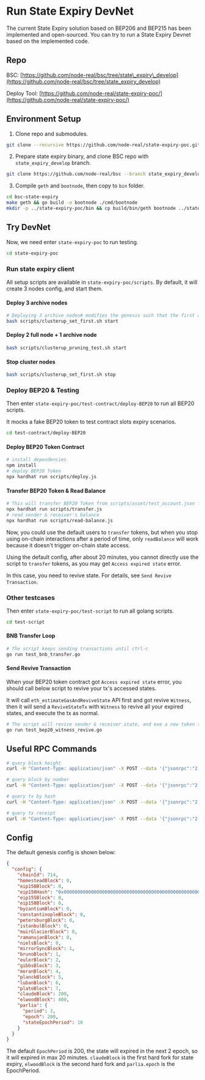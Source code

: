 # Run State Expiry DevNet

The current State Expiry solution based on BEP206 and BEP215 has been implemented and open-sourced. You can try to run a State Expiry Devnet based on the implemented code.

## Repo

BSC: [https://github.com/node-real/bsc/tree/state\_expiry\_develop](https://github.com/node-real/bsc/tree/state_expiry_develop)

Deploy Tool: [https://github.com/node-real/state-expiry-poc/](https://github.com/node-real/state-expiry-poc/)

## Environment Setup

1. Clone repo and submodules.

```bash
git clone --recursive https://github.com/node-real/state-expiry-poc.git
```

2. Prepare state expiry binary, and clone BSC repo with `state_expiry_develop` branch. 

```bash
git clone https://github.com/node-real/bsc --branch state_expiry_develop bsc-state-expiry 
```

3. Compile `geth` and `bootnode`, then copy to `bin` folder.

```bash
cd bsc-state-expiry
make geth && go build -o bootnode ./cmd/bootnode
mkdir -p ../state-expiry-poc/bin && cp build/bin/geth bootnode ../state-expiry-poc/bin
```

## Try DevNet

Now, we need enter `state-expiry-poc` to run testing.

```bash
cd state-expiry-poc
```

### Run state expiry client

All setup scripts are available in `state-expiry-poc/scripts`. By default, it will create 3 nodes config, and start them.

#### Deploy 3 archive nodes

```bash
# Deploying 3 archive nodes# modifies the genesis such that the first account of scripts/asset/test_account.json is the initBnbHolder
bash scripts/clusterup_set_first.sh start
```

#### Deploy 2 full node + 1 archive node

```bash
bash scripts/clusterup_pruning_test.sh start
```

#### Stop cluster nodes

```bash
bash scripts/clusterup_set_first.sh stop
```

### Deploy BEP20 & Testing

Then enter `state-expiry-poc/test-contract/deploy-BEP20` to run all BEP20 scripts.

It mocks a fake BEP20 token to test contract slots expiry scenarios.

```bash
cd test-contract/deploy-BEP20
```

#### Deploy BEP20 Token Contract

```bash
# install dependencies
npm install
# deploy BEP20 Token
npx hardhat run scripts/deploy.js
```

#### Transfer BEP20 Token & Read Balance

```bash
# This will transfer BEP20 Token from scripts/asset/test_account.json first account# This script only transfer once
npx hardhat run scripts/transfer.js
# read sender & receiver's balance
npx hardhat run scripts/read-balance.js
```

Now, you could use the default users to `transfer` tokens, but when you stop using on-chain interactions after a period of time, only `readBalance` will work because it doesn't trigger on-chain state access.

Using the default config, after about 20 minutes, you cannot directly use the script to `transfer` tokens, as you may get `Access expired state` error.

In this case, you need to revive state. For details, see `Send Revive Transaction`.

### Other testcases

Then enter `state-expiry-poc/test-script` to run all golang scripts.

```bash
cd test-script
```

#### BNB Transfer Loop

```bash
# The script keeps sending transactions until ctrl-c
go run test_bnb_transfer.go
```

#### Send Revive Transaction
When your BEP20 token contract got `Access expired state` error, you should call below script to revive your tx's accessed states.

It will call `eth_estimateGasAndReviveState` API first and got revive `Witness`, then it will send a `ReviveStateTx` with `Witness` to revive all your expired states, and execute the tx as normal.

```bash
# The script will revive sender & receiver state, and exe a new token transfer
go run test_bep20_witness_revive.go
```

## Useful RPC Commands

```bash
# query block height
curl -H "Content-Type: application/json" -X POST --data '{"jsonrpc":"2.0","method":"eth_blockNumber","params":[],"id":83}' 127.0.0.1:8502

# query block by number
curl -H "Content-Type: application/json" -X POST --data '{"jsonrpc":"2.0","method":"eth_getBlockByNumber","params":["0x3", true],"id":83}' 127.0.0.1:8502

# query tx by hash
curl -H "Content-Type: application/json" -X POST --data '{"jsonrpc":"2.0","method":"eth_getTransactionByHash","params":["0x12beecfb1adb7d874c4714a7871e23cf70baef612235d1276568611460927f18"],"id":83}' 127.0.0.1:8502

# query tx receipt
curl -H "Content-Type: application/json" -X POST --data '{"jsonrpc":"2.0","method":"eth_getTransactionReceipt","params":["0x782192568c8ee3393e3f3e9b7ac46e231d3cbe0b96941b642e28220ba343209b"],"id":83}' 127.0.0.1:8502
```

## Config

The default genesis config is shown below:

```json
{
  "config": {
    "chainId": 714,
    "homesteadBlock": 0,
    "eip150Block": 0,
    "eip150Hash": "0x0000000000000000000000000000000000000000000000000000000000000000",
    "eip155Block": 0,
    "eip158Block": 0,
    "byzantiumBlock": 0,
    "constantinopleBlock": 0,
    "petersburgBlock": 0,
    "istanbulBlock": 0,
    "muirGlacierBlock": 0,
    "ramanujanBlock": 0,
    "nielsBlock": 0,
    "mirrorSyncBlock": 1,
    "brunoBlock": 1,
    "eulerBlock": 2,
    "gibbsBlock": 3,
    "moranBlock": 4,
    "planckBlock": 5,
    "lubanBlock": 6,
    "platoBlock": 7,
    "claudeBlock": 200,
    "elwoodBlock": 400,
    "parlia": {
      "period": 3,
      "epoch": 200,
      "stateEpochPeriod": 10
    }
  }
}
```

The default `EpochPeriod` is 200, the state will expired in the next 2 epoch, so it will expired in max 20 minutes. `claudeBlock` is the first hard fork for state expiry, `elwoodBlock` is the second hard fork and `parlia.epoch` is the EpochPeriod.